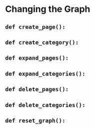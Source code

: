 # Changing the Graph

## `def create_page():`

## `def create_category():`

## `def expand_pages():`

## `def expand_categories():`

## `def delete_pages():`

## `def delete_categories():`

## `def reset_graph():`



